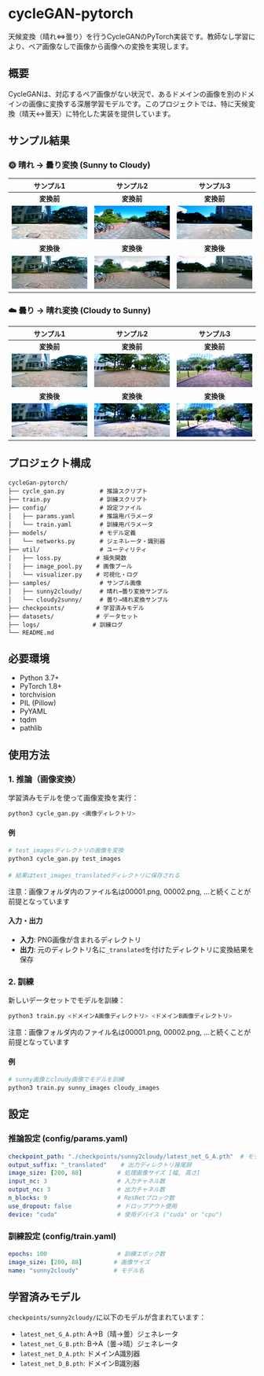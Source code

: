 # cycleGAN-pytorch

天候変換（晴れ⇔曇り）を行うCycleGANのPyTorch実装です。教師なし学習により、ペア画像なしで画像から画像への変換を実現します。

## 概要

CycleGANは、対応するペア画像がない状況で、あるドメインの画像を別のドメインの画像に変換する深層学習モデルです。このプロジェクトでは、特に天候変換（晴天↔曇天）に特化した実装を提供しています。

## サンプル結果

### 🌞 晴れ → 曇り変換 (Sunny to Cloudy)

| サンプル1 | サンプル2 | サンプル3 |
|:---:|:---:|:---:|
| **変換前** | **変換前** | **変換前** |
| ![Sunny1](samples/sunny2cloudy/sunny_01.png) | ![Sunny2](samples/sunny2cloudy/sunny_02.png) | ![Sunny3](samples/sunny2cloudy/sunny_03.png) |
| **変換後** | **変換後** | **変換後** |
| ![Cloudy1](samples/sunny2cloudy/cloudy_01.png) | ![Cloudy2](samples/sunny2cloudy/cloudy_02.png) | ![Cloudy3](samples/sunny2cloudy/cloudy_03.png) |

### ☁️ 曇り → 晴れ変換 (Cloudy to Sunny)

| サンプル1 | サンプル2 | サンプル3 |
|:---:|:---:|:---:|
| **変換前** | **変換前** | **変換前** |
| ![Cloudy1](samples/cloudy2sunny/cloudy_01.png) | ![Cloudy2](samples/cloudy2sunny/cloudy_02.png) | ![Cloudy3](samples/cloudy2sunny/cloudy_03.png) |
| **変換後** | **変換後** | **変換後** |
| ![Sunny1](samples/cloudy2sunny/sunny_01.png) | ![Sunny2](samples/cloudy2sunny/sunny_02.png) | ![Sunny3](samples/cloudy2sunny/sunny_03.png) |


## プロジェクト構成

```
cycleGan-pytorch/
├── cycle_gan.py          # 推論スクリプト
├── train.py              # 訓練スクリプト
├── config/               # 設定ファイル
│   ├── params.yaml       # 推論用パラメータ
│   └── train.yaml        # 訓練用パラメータ
├── models/               # モデル定義
│   └── networks.py       # ジェネレータ・識別器
├── util/                 # ユーティリティ
│   ├── loss.py          # 損失関数
│   ├── image_pool.py    # 画像プール
│   └── visualizer.py    # 可視化・ログ
├── samples/              # サンプル画像
│   ├── sunny2cloudy/     # 晴れ→曇り変換サンプル
│   └── cloudy2sunny/     # 曇り→晴れ変換サンプル
├── checkpoints/         # 学習済みモデル
├── datasets/            # データセット
├── logs/               # 訓練ログ
└── README.md
```

## 必要環境

- Python 3.7+
- PyTorch 1.8+
- torchvision
- PIL (Pillow)
- PyYAML
- tqdm
- pathlib


## 使用方法

### 1. 推論（画像変換）

学習済みモデルを使って画像変換を実行：

```bash
python3 cycle_gan.py <画像ディレクトリ>
```

#### 例
```bash
# test_imagesディレクトリの画像を変換
python3 cycle_gan.py test_images

# 結果はtest_images_translatedディレクトリに保存される
```
注意：画像フォルダ内のファイル名は00001.png, 00002.png, ...と続くことが前提となっています

#### 入力・出力
- **入力**: PNG画像が含まれるディレクトリ
- **出力**: 元のディレクトリ名に`_translated`を付けたディレクトリに変換結果を保存

### 2. 訓練

新しいデータセットでモデルを訓練：

```bash
python3 train.py <ドメインA画像ディレクトリ> <ドメインB画像ディレクトリ>
```

注意：画像フォルダ内のファイル名は00001.png, 00002.png, ...と続くことが前提となっています
#### 例
```bash
# sunny画像とcloudy画像でモデルを訓練
python3 train.py sunny_images cloudy_images
```

## 設定

### 推論設定 (config/params.yaml)

```yaml
checkpoint_path: "./checkpoints/sunny2cloudy/latest_net_G_A.pth"  # モデルパス
output_suffix: "_translated"    # 出力ディレクトリ接尾辞
image_size: [200, 88]          # 処理画像サイズ [幅, 高さ]
input_nc: 3                    # 入力チャネル数
output_nc: 3                   # 出力チャネル数
n_blocks: 9                    # ResNetブロック数
use_dropout: false             # ドロップアウト使用
device: "cuda"                 # 使用デバイス ("cuda" or "cpu")
```

### 訓練設定 (config/train.yaml)

```yaml
epochs: 100                    # 訓練エポック数
image_size: [200, 88]         # 画像サイズ
name: "sunny2cloudy"          # モデル名
```

## 学習済みモデル

`checkpoints/sunny2cloudy/`に以下のモデルが含まれています：
- `latest_net_G_A.pth`: A→B（晴→曇）ジェネレータ
- `latest_net_G_B.pth`: B→A（曇→晴）ジェネレータ  
- `latest_net_D_A.pth`: ドメインA識別器
- `latest_net_D_B.pth`: ドメインB識別器